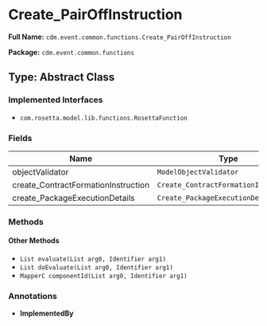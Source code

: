 # Create_PairOffInstruction

**Full Name:** `cdm.event.common.functions.Create_PairOffInstruction`

**Package:** `cdm.event.common.functions`

## Type: Abstract Class

### Implemented Interfaces

- `com.rosetta.model.lib.functions.RosettaFunction`

### Fields

| Name | Type | Description |
|------|------|-------------|
| objectValidator | `ModelObjectValidator` |  |
| create_ContractFormationInstruction | `Create_ContractFormationInstruction` |  |
| create_PackageExecutionDetails | `Create_PackageExecutionDetails` |  |

### Methods

#### Other Methods

- `List evaluate(List arg0, Identifier arg1)`
- `List doEvaluate(List arg0, Identifier arg1)`
- `MapperC componentId(List arg0, Identifier arg1)`

### Annotations

- **ImplementedBy**

